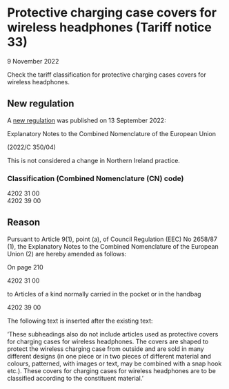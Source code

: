 # Protective charging case covers for wireless headphones (Tariff notice 33)
9 November 2022


Check the tariff classification for protective charging cases covers for wireless headphones.


## New regulation

A [new regulation](https://eur-lex.europa.eu/legal-content/EN/TXT/?uri=uriserv%3AOJ.C_.2022.350.01.0004.01.ENG&toc=OJ%3AC%3A2022%3A350%3ATOC) was published on 13 September 2022:

Explanatory Notes to the Combined Nomenclature of the European Union

(2022/C 350/04)

This is not considered a change in Northern Ireland practice.

### Classification (Combined Nomenclature (CN) code)

4202 31 00  
4202 39 00

## Reason

Pursuant to Article 9(1), point (a), of Council Regulation (EEC) No 2658/87 (1), the Explanatory Notes to the Combined Nomenclature of the European Union (2) are hereby amended as follows:

On page 210

4202 31 00

to Articles of a kind normally carried in the pocket or in the handbag

4202 39 00

The following text is inserted after the existing text:

‘These subheadings also do not include articles used as protective covers for charging cases for wireless headphones. The covers are shaped to protect the wireless charging case from outside and are sold in many different designs (in one piece or in two pieces of different material and colours, patterned, with images or text, may be combined with a snap hook etc.). These covers for charging cases for wireless headphones are to be classified according to the constituent material.’